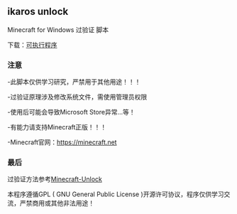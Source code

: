 <p>
<strong><h2>ikaros unlock</h2></strong>
Minecraft for Windows 过验证 脚本
 
 下载：<a href="https://github.com/yuexps/ikaros-unlock/dist">可执行程序</a>
</p>

### 注意
 -此脚本仅供学习研究，严禁用于其他用途！！！
 
 -过验证原理涉及修改系统文件，需使用管理员权限
 
 -使用后可能会导致Microsoft Store异常...等！

 -有能力请支持Minecraft正版！！！
 
 -Minecraft官网：https://minecraft.net
### 最后
 过验证方法参考<a href="https://github.com/Xing-Fax/Minecraft-Unlock">Minecraft-Unlock</a>
 
 本程序遵循GPL ( GNU General Public License )开源许可协议，程序仅供学习交流，严禁商用或其他非法用途！
